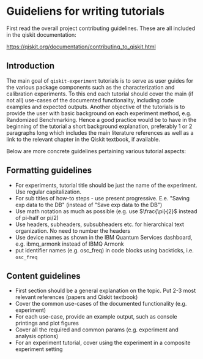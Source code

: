 # Guideliens for writing tutorials

First read the overall project contributing guidelines. These are all
included in the qiskit documentation:

https://qiskit.org/documentation/contributing_to_qiskit.html

## Introduction

The main goal of `qiskit-experiment` tutorials is to serve as user guides for  
the various package components such as the characterization and calibration 
experiments. To this end each tutorial should cover the main (if not all) use-cases 
of the documented functionality, including code examples and expected outputs.
Another objective of the tutorials is to provide the user with basic background
on each experiment method, e.g. Randomized Benchmarking. Hence a good practice would 
be to have in the beginning of the tutorial a short background explanation, 
preferably 1 or 2 paragraphs long which includes the main literature references 
as well as a link to the relevant chapter in the Qiskit textbook, if available. 

Below are more concrete guidelines pertaining various tutorial aspects: 

## Formatting guidelines 
* For experiments, tutorial title should be just the name of the experiment. Use regular capitalization. 
* For sub titles of how-to steps - use present progressive. E.e. "Saving exp data to the DB" (instead of "Save exp data to the DB")
* Use math notation as much as possible (e.g. use $\frac{\pi}{2}$ instead of pi-half or pi/2)
* Use headers, subheaders, subsubheaders etc. for hierarchical text organization. No need to number the headers
* Use device names as shown in the IBM Quantum Services dashboard, e.g. ibmq_armonk instead of IBMQ Armonk
* put identifier names (e.g. osc_freq) in code blocks using backticks, i.e. `osc_freq` 
 
## Content guidelines 

* First section should be a general explanation on the topic. Put 2-3 most relevant references (papers and Qiskit textbook)
* Cover the common use-cases of the documented functionality (e.g. experiment) 
* For each use-case, provide an example output, such as console printings and plot figures 
* Cover all the required and common params (e.g. experiment and analysis options)
* For an experiment tutorial, cover using the experiment in a composite experiment setting


